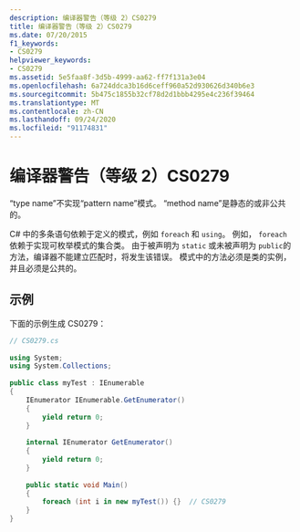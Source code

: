 ```yaml
---
description: 编译器警告（等级 2）CS0279
title: 编译器警告（等级 2）CS0279
ms.date: 07/20/2015
f1_keywords:
- CS0279
helpviewer_keywords:
- CS0279
ms.assetid: 5e5faa8f-3d5b-4999-aa62-ff7f131a3e04
ms.openlocfilehash: 6a724ddca3b16d6ceff960a52d930626d340b6e3
ms.sourcegitcommit: 5b475c1855b32cf78d2d1bbb4295e4c236f39464
ms.translationtype: MT
ms.contentlocale: zh-CN
ms.lasthandoff: 09/24/2020
ms.locfileid: "91174831"
---
```

# <a name="compiler-warning-level-2-cs0279"></a>编译器警告（等级 2）CS0279

“type name”不实现“pattern name”模式。 “method name”是静态的或非公共的。  
  
 C# 中的多条语句依赖于定义的模式，例如 `foreach` 和 `using`。 例如， `foreach` 依赖于实现可枚举模式的集合类。 由于被声明为 `static` 或未被声明为 `public`的方法，编译器不能建立匹配时，将发生该错误。 模式中的方法必须是类的实例，并且必须是公共的。  
  
## <a name="example"></a>示例  

 下面的示例生成 CS0279：  
  
```csharp  
// CS0279.cs  
  
using System;  
using System.Collections;  
  
public class myTest : IEnumerable  
{  
    IEnumerator IEnumerable.GetEnumerator()  
    {  
        yield return 0;  
    }  
  
    internal IEnumerator GetEnumerator()  
    {  
        yield return 0;  
    }  
  
    public static void Main()  
    {  
        foreach (int i in new myTest()) {}  // CS0279  
    }  
}  
```
